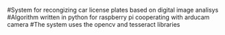 #System for recongizing car license plates based on digital image analisys
#Algorithm written in python for raspberry pi cooperating with arducam camera
#The system uses the opencv and tesseract libraries
